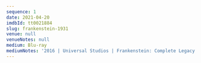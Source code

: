 ```yaml
---
sequence: 1
date: 2021-04-20
imdbId: tt0021884
slug: frankenstein-1931
venue: null
venueNotes: null
medium: Blu-ray
mediumNotes: '2016 | Universal Studios | Frankenstein: Complete Legacy Collection'
---
```


